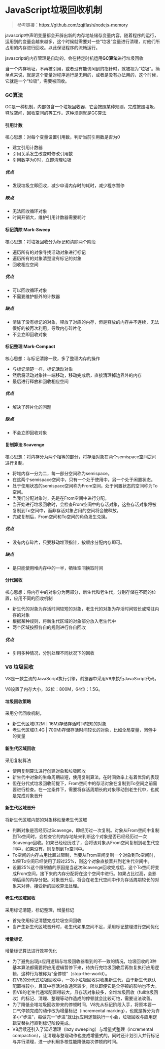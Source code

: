 # JavaScript垃圾回收机制

> 参考链接：https://github.com/zqjflash/nodejs-memory

javascript中声明变量都会开辟出新的内存地址储存变量内容，随着程序的运行，运用到的变量会越来越多，这个时候就需要对一些“垃圾”变量进行清理，对他们所占用的内存进行回收。以此保证程序的流畅运行。

javascript的内存管理是自动的，会在特定时机运用**GC算法**进行垃圾回收

当一个内存地址，不再被引用，或者没有能访问到的指针时，就被视为“垃圾”。简单点来说，就是这个变量对程序运行是无用的，或者是没有办法用的，这个时候，它就是一个“垃圾”，需要被回收。

### GC算法

GC是一种机制，内部包含一个垃圾回收器，它会按照某种规则，完成按照垃圾，释放空间，回收空间的等工作。这种规则就是GC算法

#### 引用计数

核心思想：对每个变量设置引用数，判断当前引用数是否为0

* 建立引用计数器
* 引用关系发生改变时修改引用数
* 引用数字为0时，立即清理垃圾

##### 优点

* 发现垃圾立即回收，减少申请内存时的耗时，减少程序暂停

##### 缺点

* 无法回收循环对象
* 时间开销大，维护引用计数器需要耗时

#### 标记清除 Mark-Sweep

核心思想：将垃圾回收分为标记和清除两个阶段

* 遍历所有的对像寻找活动对象进行标记
* 遍历所有的对象清楚没有标记的对象
* 回收相应空间

##### 优点

* 可以回收循环对象
* 不需要维护额外的计数器

##### 缺点

* 清除了没有标记的对象，释放了对应的内存，但是释放的内存并不连续，无法很好的被再次利用，导致内存碎片化
* 不会立即回收对象

#### 标记整理 Mark-Compact

核心思想：与标记清除一致，多了整理内存的操作

* 与标记清楚一样，标记活动对象
* 然后将活动对象往一端移动，移动完成后，直接清理掉边界外的内存
* 最后进行释放和回收相应空间

##### 优点

* 解决了碎片化的问题

##### 缺点

* 不会立即回收对象

#### 复制算法 Scavenge

核心思想：将内存分为两个相等的部分，将存活对象在两个semispace空间之间进行复制。

* 将堆内存一分为二，每一部分空间称为semispace。
* 在这两个semispace空间中，只有一个处于使用中，另一个处于闲置状态。
* 处于使用状态的semispace空间称为From空间，处于闲置状态的空间称为To空间。
* 当我们分配对象时，先是在From空间中进行分配。
* 当开始进行垃圾回收时，会检查From空间中的存活对象，这些存活对象将被复制到To空间中，而非存活对象占用的空间将会被释放。
* 完成复制后，From空间和To空间的角色发生兑换。

##### 优点

* 没有内存碎片，只要移动堆顶指针，按顺序分配内存即可。

##### 缺点

* 是只能使用堆内存中的一半，牺牲空间换取时间

#### 分代回收

核心思想：将内存中的对象分为两部分，新生代和老生代，分别存储在不同的位置，应用不同的回收机制

* 新生代的对象为存活时间较短的对象，老生代的对象为存活时间较长或常驻内存的对象
* 根据某种规则，将新生代区域的对象部分放入老生代中
* 两个区域按照各自的规则进行各自回收

##### 优点

* 引用多种情况，分别处理不同状况下的回收

### V8 垃圾回收

V8是一款主流的JavaScript执行引擎，浏览器中采用V8来执行JavaScript代码。

V8设置了内存大小，32位：800M，64位：1.5G。

#### 垃圾回收策略

采用分代回收机制，

* 新生代区域(32M｜16M)存储存活时间较短的对象
* 老生代区域(1.4G | 700M)存储存活时间较长的对象，比如全局变量，闭包中的变量

#### 新生代区域回收

采用复制算法

* 使用复制算法进行创建对象和垃圾回收
* 新生代中对象的生命周期较短，使用复制算法，在时间效率上有着优异的表现
* 但在分代式垃圾回收前提下，From空间中的存活对象在复制到To空间之前需要进行检查。在一定条件下，需要将存活周期长的对象移动到老生代中，也就是完成对象晋升

#### 新生代区域晋升

将新生代区域内部的对象移动至老生代区域

* 判断对象是否经历过Scavenge，即经历过一次复制。对象从From空间中复制到To空间时，会检查它的内存地址来判断这个对象是否已经经历过一次Scavenge回收。如果已经经历过了，会将该对象从From空间复制到老生代空间中，如果没有，则复制到To空间中。
* To空间的内存占用比超过限制，当要从From空间复制一个对象到To空间时，如果To空间已经使用了超过25%，则这个对象直接晋升到老生代空间中。
* 设置25%这个限制值的原因是当这次Scavenge回收完成后，这个To空间将变成From空间，接下来的内存分配将在这个空间中进行。如果占比过高，会影响后续的内存分配。对象晋升后，将会在老生代空间中作为存活周期较长的对象来对待，接受新的回收算法处理。

#### 老生代区域回收

采用标记清楚，标记整理，增量标记 

* 首先使用标记清楚完成垃圾空间回收
* 当产生新生代区域晋升时，老生代如果空间不足，采用标记整理进行空间优化

#### 增量标记

增量标记算法进行效率优化

* 为了避免出现js应用逻辑与垃圾回收器看到的不一致的情况，垃圾回收的3种基本算法都需要将应用逻辑暂停下来，待执行完垃圾回收后再恢复执行应用逻辑，这种行为被称为“全停顿”（stop-the-world）。
* 在V8的分代式垃圾回收中，一次小垃圾回收只收集新生代，由于新生代默认配置得较小，且其中存活对象通常较少，所以即便它是全停顿的影响也不大。
* 但V8的老生代通常配置得较大，且存活对象较多，全堆垃圾回收（full垃圾回收）的标记、清理、整理等动作造成的停顿就会比较可怕，需要设法改善。
* 为了降低全堆垃圾回收带来的停顿时间，V8先从标记阶段入手，将原本要一口气停顿完成的动作改为增量标记（incremental marking），也就是拆分为许多小“步进”，每做完一“步进”就让js应用逻辑执行一小会，垃圾回收与应用逻辑交替执行直到标记阶段完成。
* V8后续还引入了延迟清理（lazy sweeping）与增量式整理（incremental compaction），让清理与整理动作也变成增量式的。同时还计划引入并行标记与并行清理，进一步利用多核性能降低每次停顿的时间。


